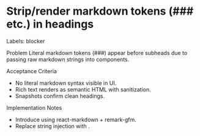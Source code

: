 # Strip/render markdown tokens (### etc.) in headings

Labels: blocker

Problem
Literal markdown tokens (###) appear before subheads due to passing raw markdown strings into components.

Acceptance Criteria
- No literal markdown syntax visible in UI.
- Rich text renders as semantic HTML with sanitization.
- Snapshots confirm clean headings.

Implementation Notes
- Introduce <RichText> using react-markdown + remark-gfm.
- Replace string injection with <RichText value={markdown} />.
